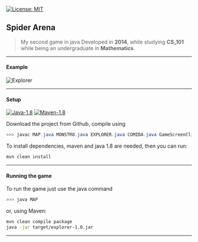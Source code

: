 [![License: MIT](https://img.shields.io/badge/License-MIT-yellow.svg)](https://opensource.org/licenses/MIT)

## Spider Arena
> My second game in java
> Developed in **2014**, while studying **CS_101** while being an undergraduate in **Mathematics**.

-------
#### Example
![Explorer](Explorer.gif)

-------
#### Setup
[![Java-1.8](https://img.shields.io/badge/Java-1.8-1f425f.svg)](https://www.java.com/pt-BR/) [![Maven-1.8](https://img.shields.io/badge/Maven-1.8-963a81.svg)](https://maven.apache.org/)

Download the project from Github, compile using
``` java 
>>> javac MAP.java MONSTRO.java EXPLORER.java COMIDA.java GameScreenCli.java
```

To install dependencies, maven and java 1.8 are needed, then you can run: 

```sh
mvn clean install
```

-------
#### Running the game

To run the game just use the java command

``` java 
>>> java MAP
```

or, using Maven:

```sh
mvn clean compile package
java -jar target/explorer-1.0.jar
```
-------
